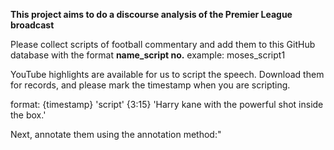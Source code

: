 **This project aims to do a discourse analysis of the Premier League broadcast**

Please collect scripts of football commentary and add them to this GitHub database with the format **name_script no.**
example: moses_script1

YouTube highlights are available for us to script the speech. Download them for records, and please mark the timestamp when you are scripting.

format: {timestamp} 'script'
{3:15} 'Harry kane with the powerful shot inside the box.'


Next, annotate them using the annotation method:"

